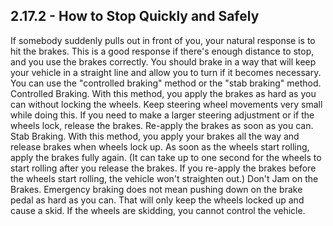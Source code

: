 ## 2.17.2 - How to Stop Quickly and Safely
If somebody suddenly pulls out in front of you, your natural response is to hit the brakes. This is a good response if there's enough distance to stop, and you use the brakes correctly.
You should brake in a way that will keep your vehicle in a straight line and allow you to turn if it becomes necessary. You can use the "controlled braking" method or the "stab braking" method.
Controlled Braking. With this method, you apply the brakes as hard as you can without locking the wheels. Keep steering wheel movements very small while doing this. If you need to make a larger steering adjustment or if the wheels lock, release the brakes. Re-apply the brakes as soon as you can.
Stab Braking. With this method, you apply your brakes all the way and release brakes when wheels lock up. As soon as the wheels start rolling, apply the brakes fully again. (It can take up to one second for the wheels to start rolling after you release the brakes. If you re-apply the brakes before the wheels start rolling, the vehicle won't straighten out.)
Don't Jam on the Brakes. Emergency braking does not mean pushing down on the brake pedal as hard as you can. That will only keep the wheels locked up and cause a skid. If the wheels are skidding, you cannot control the vehicle.